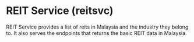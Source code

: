 # REIT Service (reitsvc)

REIT Service provides a list of reits in Malaysia and the industry they belong to. It also serves the endpoints that returns the basic REIT data in Malaysia.



